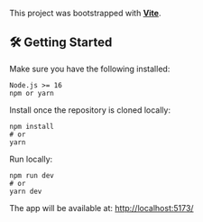 This project was bootstrapped with **[Vite](https://vitejs.dev/guide)**.

## 🛠️ Getting Started

Make sure you have the following installed:
```
Node.js >= 16
npm or yarn
```
Install once the repository is cloned locally:
```
npm install
# or
yarn
```
Run locally:
```
npm run dev
# or
yarn dev
```
The app will be available at: [http://localhost:5173/](http://localhost:5173/)
